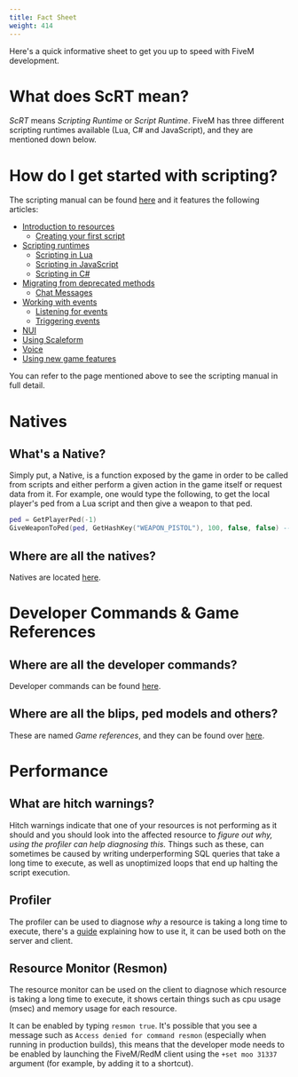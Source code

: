 ```yaml
---
title: Fact Sheet
weight: 414
---
```


Here's a quick informative sheet to get you up to speed with FiveM development.

# What does ScRT mean?
_ScRT_ means _Scripting Runtime_ or _Script Runtime_. FiveM has three different scripting runtimes available (Lua, C# and JavaScript), and they are mentioned down below.

# How do I get started with scripting?
The scripting manual can be found [here](/docs/scripting-manual/) and it features the following articles:

- [Introduction to resources](/docs/scripting-manual/introduction/introduction-to-resources)
    - [Creating your first script](/docs/scripting-manual/introduction/creating-your-first-script)
- [Scripting runtimes](/docs/scripting-manual/runtimes)
    - [Scripting in Lua](/docs/scripting-manual/runtimes/lua)
    - [Scripting in JavaScript](/docs/scripting-manual/runtimes/javascript)
    - [Scripting in C#](/docs/scripting-manual/runtimes/csharp)
- [Migrating from deprecated methods](/docs/scripting-manual/migrating-from-deprecated)
  - [Chat Messages](/docs/scripting-manual/migrating-from-deprecated/chat-messages)
- [Working with events](/docs/scripting-manual/working-with-events)
  - [Listening for events](/docs/scripting-manual/working-with-events/listening-for-events)
  - [Triggering events](/docs/scripting-manual/working-with-events/triggering-events)
- [NUI](/docs/scripting-manual/nui-development)
- [Using Scaleform](/docs/scripting-manual/using-scaleform)
- [Voice](/docs/scripting-manual/voice)
- [Using new game features](/docs/scripting-manual/using-new-game-features)

You can refer to the page mentioned above to see the scripting manual in full detail.

# Natives
## What's a Native?
Simply put, a Native, is a function exposed by the game in order to be called from scripts and either perform a given action in the game itself or request data from it. For example, one would type the following, to get the local player's ped from a Lua script and then give a weapon to that ped. 

```lua
ped = GetPlayerPed(-1)
GiveWeaponToPed(ped, GetHashKey("WEAPON_PISTOL"), 100, false, false) -- We got a gun now!
```

## Where are all the natives?
Natives are located [here](https://docs.fivem.net/natives/).

# Developer Commands & Game References
## Where are all the developer commands?
Developer commands can be found [here](/docs/client-manual/console-commands/#developer-commands).

## Where are all the blips, ped models and others?
These are named _Game references_, and they can be found over [here](/docs/game-references).

# Performance
## What are hitch warnings?
Hitch warnings indicate that one of your resources is not performing as it should and you should look into the affected resource to _figure out why, using the profiler can help diagnosing this._ Things such as these, can sometimes be caused by writing underperforming SQL queries that take a long time to execute, as well as unoptimized loops that end up halting the script execution.

## Profiler
The profiler can be used to diagnose _why_ a resource is taking a long time to execute, there's a [guide](/docs/scripting-manual/debugging/using-profiler) explaining how to use it, it can be used both on the server and client.

## Resource Monitor (Resmon)
The resource monitor can be used on the client to diagnose which resource is taking a long time to execute, it shows certain things such as cpu usage (msec) and memory usage for each resource. 

It can be enabled by typing `resmon true`. It's possible that you see a message such as `Access denied for command resmon` (especially when running in production builds), this means that the developer mode needs to be enabled by launching the FiveM/RedM client using the `+set moo 31337` argument (for example, by adding it to a shortcut).